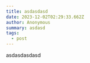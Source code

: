 ```yaml
---
title: asdasdasd
date: 2023-12-02T02:29:33.662Z
author: Anonymous
summary: asdasd
tags:
  - post
---
```

asdasdasdasd